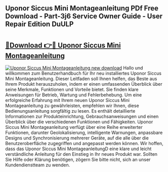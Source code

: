 ## Uponor Siccus Mini Montageanleitung PDf Free Download - Part-3j6 Service Owner Guide - User Repair Edition DuULP

# <h2><a href="http://df6s0fx.blite.top/?on=Uponor+Siccus+Mini+Montageanleitung">🔗Download 👉🔴 Uponor Siccus Mini Montageanleitung</a></h2>

[![Uponor Siccus Mini Montageanleitung new download](https://i.imgur.com/lujVjoI.png)](http://df6s0fx.blite.top/?on=Uponor+Siccus+Mini+Montageanleitung)
Hallo und willkommen zum Benutzerhandbuch für Ihr neu installiertes Uponor Siccus Mini Montageanleitung. Dieser Leitfaden soll Ihnen helfen, das Beste aus Ihrem Produkt herauszuholen, indem er einen umfassenden Überblick über seine Merkmale, Funktionen und Vorteile bietet. Sie finden klare Anweisungen für Betrieb, Wartung und Fehlerbehebung. Um eine erfolgreiche Erfahrung mit Ihrem neuen Uponor Siccus Mini Montageanleitung zu gewährleisten, empfehlen wir Ihnen, diese Bedienungsanleitung sorgfältig zu lesen. Es enthält detaillierte Informationen zur Produkteinrichtung, Gebrauchsanweisungen und einen Überblick über die verschiedenen Funktionen und Fähigkeiten. Uponor Siccus Mini Montageanleitung verfügt über eine Reihe erweiterter Funktionen, darunter Geolokalisierung, intelligente Warnungen, anpassbare Designs und Synchronisierung mehrerer Geräte, auf die alle über die Benutzeroberfläche zugegriffen und angepasst werden können. Wir hoffen, dass das Uponor Siccus Mini MontageanleitungD eine klare und leicht verständliche Anleitung für den Einstieg in Ihr neues Produkt war. Sollten Sie Hilfe oder Klärung benötigen, zögern Sie bitte nicht, sich an unser Kundendienstteam zu wenden.
